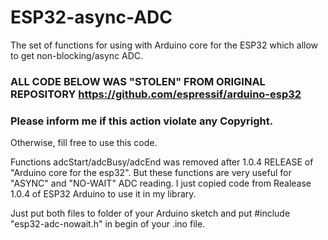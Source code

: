 # ESP32-async-ADC
The set of functions for using with Arduino core for the ESP32 which allow to get non-blocking/async ADC.

### ALL CODE BELOW WAS "STOLEN" FROM ORIGINAL REPOSITORY https://github.com/espressif/arduino-esp32
### Please inform me if this action violate any Copyright.
 
 Otherwise, fill free to use this code.
  
 Functions adcStart/adcBusy/adcEnd was removed after 1.0.4 RELEASE of "Arduino core for the esp32".
 But these functions are very useful for "ASYNC" and "NO-WAIT" ADC reading.
 I just copied code from Realease 1.0.4 of ESP32 Arduino to use it in my library.
 
 
 Just put both files to folder of your Arduino sketch and put #include "esp32-adc-nowait.h" in begin of your .ino file.
 
 
